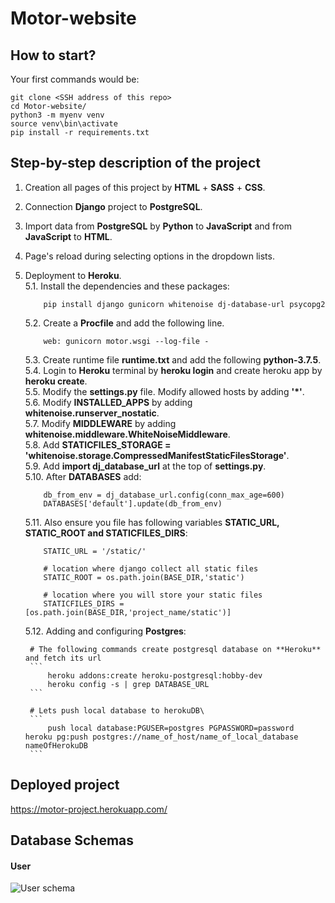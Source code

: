 # Motor-website

## How to start?
Your first commands would be:
```
git clone <SSH address of this repo>
cd Motor-website/
python3 -m myenv venv
source venv\bin\activate
pip install -r requirements.txt
```
## Step-by-step description of the project
1. Creation all pages of this project by **HTML** + **SASS** + **CSS**.
2. Connection **Django** project to **PostgreSQL**.
3. Import data from **PostgreSQL** by **Python** to **JavaScript** and from **JavaScript** to **HTML**.
4. Page's reload during selecting options in the dropdown lists.
5. Deployment to **Heroku**.\
    5.1. Install the dependencies and these packages: 
    ```
        pip install django gunicorn whitenoise dj-database-url psycopg2
    ```
    5.2. Create a **Procfile** and add the following line.
    ```
        web: gunicorn motor.wsgi --log-file -
    ```
    5.3. Create runtime file **runtime.txt** and add the following **python-3.7.5**.\
    5.4. Login to **Heroku** terminal by **heroku login** and create heroku app by **heroku create**.\
    5.5. Modify the **settings.py** file. Modify allowed hosts by adding **'*'**.\
    5.6. Modify **INSTALLED_APPS** by adding **whitenoise.runserver_nostatic**.\
    5.7. Modify **MIDDLEWARE** by adding **whitenoise.middleware.WhiteNoiseMiddleware**.\
    5.8. Add **STATICFILES_STORAGE = 'whitenoise.storage.CompressedManifestStaticFilesStorage'**.\
    5.9. Add **import dj_database_url** at the top of **settings.py**.\
    5.10. After **DATABASES** add:
    ```
        db_from_env = dj_database_url.config(conn_max_age=600)
        DATABASES['default'].update(db_from_env)
    ```
    5.11. Also ensure you file has following variables **STATIC_URL, STATIC_ROOT and STATICFILES_DIRS**:
    ```
        STATIC_URL = '/static/'

        # location where django collect all static files
        STATIC_ROOT = os.path.join(BASE_DIR,'static')

        # location where you will store your static files
        STATICFILES_DIRS = [os.path.join(BASE_DIR,'project_name/static')]
    ```
    5.12. Adding and configuring **Postgres**:

        # The following commands create postgresql database on **Heroku** and fetch its url
        ```
            heroku addons:create heroku-postgresql:hobby-dev
            heroku config -s | grep DATABASE_URL
        ```

        # Lets push local database to herokuDB\
        ```
            push local database:PGUSER=postgres PGPASSWORD=password  heroku pg:push postgres://name_of_host/name_of_local_database nameOfHerokuDB
        ```

## Deployed project
https://motor-project.herokuapp.com/

## Database Schemas

#### User
![User schema](https://github.com/SimonOsipov/Motor-website/blob/dev/Support%20material/User%20DB%20schema.jpeg)